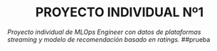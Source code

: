 <h1 align="center"> PROYECTO INDIVIDUAL Nº1 </h1>

<em> Proyecto individual de MLOps Engineer con datos de plataformas streaming y 
modelo de recomendación basado en ratings. </em>
##prueba
